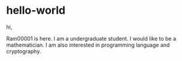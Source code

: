# hello-world

hi,

Ram00001 is here.
I am a undergraduate student. I would like to be a mathematician. I am also interested in programming language and  cryptography.
